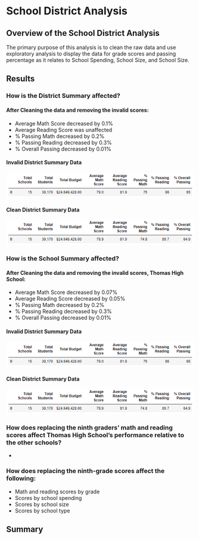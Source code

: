 # School District Analysis

## Overview of the School District Analysis
The primary purpose of this analysis is to clean the raw data and use exploratory analysis to display the data for grade scores and passing percentage as it relates to School Spending, School Size, and School Size.
 
## Results
### How is the District Summary affected?
#### After Cleaning the data and removing the invalid scores:
- Average Math Score decreased by 0.1%
- Average Reading Score was unaffected
- % Passing Math decreased by 0.2%
- % Passing Reading decreased by 0.3%
- % Overall Passing decreased by 0.01%

#### Invalid District Summary Data
![Invalid District Summary Data](https://github.com/pminor87/School_District_Analysis/blob/main/Resources/Invalid%20District%20Summary%20Data.PNG)

#### Clean District Summary Data
![Clean District Summary Data](https://github.com/pminor87/School_District_Analysis/blob/main/Resources/Clean%20District%20Summary%20Data.PNG)


### How is the School Summary affected?
#### After Cleaning the data and removing the invalid scores, Thomas High School:
- Average Math Score decreased by 0.07%
- Average Reading Score decreased by 0.05%
- % Passing Math decreased by 0.2%
- % Passing Reading decreased by 0.3%
- % Overall Passing decreased by 0.01%

#### Invalid District Summary Data
![Invalid District Summary Data](https://github.com/pminor87/School_District_Analysis/blob/main/Resources/Invalid%20District%20Summary%20Data.PNG)

#### Clean District Summary Data
![Clean District Summary Data](https://github.com/pminor87/School_District_Analysis/blob/main/Resources/Clean%20District%20Summary%20Data.PNG)

### How does replacing the ninth graders’ math and reading scores affect Thomas High School’s performance relative to the other schools?
- 
	
### How does replacing the ninth-grade scores affect the following:
- Math and reading scores by grade
- Scores by school spending
- Scores by school size
- Scores by school type

## Summary